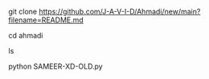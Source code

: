 git clone https://github.com/J-A-V-I-D/Ahmadi/new/main?filename=README.md

cd ahmadi

ls

python SAMEER-XD-OLD.py
